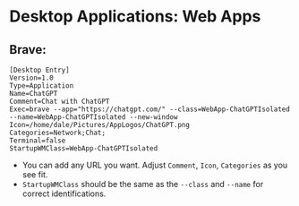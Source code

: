 # Desktop Applications: Web Apps
## Brave:
```
[Desktop Entry]
Version=1.0
Type=Application
Name=ChatGPT
Comment=Chat with ChatGPT
Exec=brave --app="https://chatgpt.com/" --class=WebApp-ChatGPTIsolated --name=WebApp-ChatGPTIsolated --new-window
Icon=/home/dale/Pictures/AppLogos/ChatGPT.png
Categories=Network;Chat;
Terminal=false
StartupWMClass=WebApp-ChatGPTIsolated
```
- You can add any URL you want. Adjust `Comment`, `Icon`, `Categories` as you see fit.
- `StartupWMClass` should be the same as the `--class` and `--name` for correct identifications.